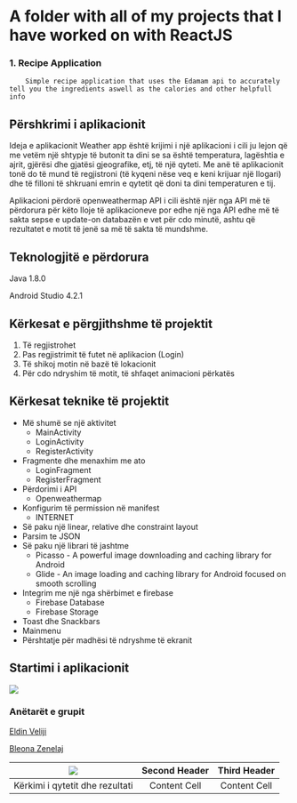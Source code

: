# A folder with all of my projects that I have worked on with ReactJS

### 1. Recipe Application
        Simple recipe application that uses the Edamam api to accurately tell you the ingredients aswell as the calories and other helpfull info




## Përshkrimi i aplikacionit

Ideja e aplikacionit Weather app është krijimi i një aplikacioni i cili ju  lejon që me vetëm një shtypje të butonit ta dini se sa është temperatura, lagështia e ajrit, gjërësi dhe gjatësi gjeografike, etj, të një qyteti. Me anë të aplikacionit tonë do të mund të regjistroni (të kyqeni nëse veq e keni krijuar një llogari) dhe të filloni të shkruani emrin e qytetit që doni ta dini temperaturen e tij.

Aplikacioni përdorë openweathermap API i cili është njër nga API më të përdorura për këto lloje të aplikacioneve por edhe një nga API edhe më të sakta sepse e update-on databazën e vet për cdo minutë, ashtu që rezultatet e motit të jenë sa më të sakta të mundshme.

## Teknologjitë e përdorura
Java 1.8.0

Android Studio 4.2.1

## Kërkesat e përgjithshme të projektit

1. Të regjistrohet
2. Pas regjistrimit të futet në aplikacion (Login) 
3. Të shikoj motin në bazë të lokacionit 
4. Për cdo ndryshim të motit, të shfaqet animacioni përkatës

## Kërkesat teknike të projektit

* Më shumë se një aktivitet
	* MainActivity
	* LoginActivity
	* RegisterActivity
* Fragmente dhe menaxhim me ato
	* LoginFragment
	* RegisterFragment
* Përdorimi i API
	* Openweathermap
* Konfigurim të permission në manifest
	* INTERNET
* Së paku një linear, relative dhe constraint layout
* Parsim te JSON
* Së paku një librari të jashtme
	* Picasso - A powerful image downloading and caching library for Android
	* Glide - An image loading and caching library for Android focused on smooth scrolling
* Integrim me një nga shërbimet e firebase
	* Firebase Database
	* Firebase Storage
* Toast dhe Snackbars
* Mainmenu
* Përshtatje për madhësi të ndryshme të ekranit

## Startimi i aplikacionit



![](https://media.giphy.com/media/EKl4pqoPZvDU9XI2Us/giphy.gif)

### Anëtarët e grupit

[Eldin Veliji](https://github.com/EldinVeliji)

[Bleona Zenelaj](https://github.com/BleonaZenelaj)




| ![](https://media.giphy.com/media/EKl4pqoPZvDU9XI2Us/giphy.gif) | Second Header | Third Header |
| :---: | :---: | :---: |
| Kërkimi i qytetit dhe rezultati | Content Cell  |  Content Cell  |
